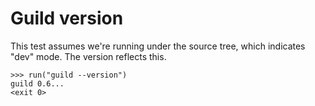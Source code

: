 # Guild version

This test assumes we're running under the source tree, which indicates
"dev" mode. The version reflects this.

    >>> run("guild --version")
    guild 0.6...
    <exit 0>
